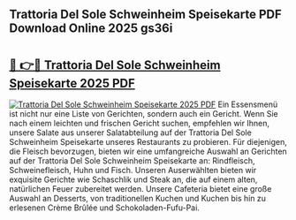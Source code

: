 ## Trattoria Del Sole Schweinheim Speisekarte PDF Download Online 2025 gs36i

# <h2><a href="http://gc760we.nevu.top/?p=Trattoria+Del+Sole+Schweinheim+Speisekarte">🔗 👉🔴 Trattoria Del Sole Schweinheim Speisekarte 2025 PDF</a></h2>

[![Trattoria Del Sole Schweinheim Speisekarte 2025 PDF](https://i.imgur.com/dBaPXMq.png)](http://gc760we.nevu.top/?p=Trattoria+Del+Sole+Schweinheim+Speisekarte)
Ein Essensmenü ist nicht nur eine Liste von Gerichten, sondern auch ein Gericht. Wenn Sie nach einem leichten und frischen Gericht suchen, empfehlen wir Ihnen, unsere Salate aus unserer Salatabteilung auf der Trattoria Del Sole Schweinheim Speisekarte unseres Restaurants zu probieren. Für diejenigen, die Fleisch bevorzugen, bieten wir eine umfangreiche Auswahl an Gerichten auf der Trattoria Del Sole Schweinheim Speisekarte an: Rindfleisch, Schweinefleisch, Huhn und Fisch. Unseren Auserwählten bieten wir exquisite Gerichte wie Schaschlik und Steak an, die auf einem alten, natürlichen Feuer zubereitet werden. Unsere Cafeteria bietet eine große Auswahl an Desserts, von traditionellen Kuchen und Kuchen bis hin zu erlesenen Crème Brûlée und Schokoladen-Fufu-Pai.

